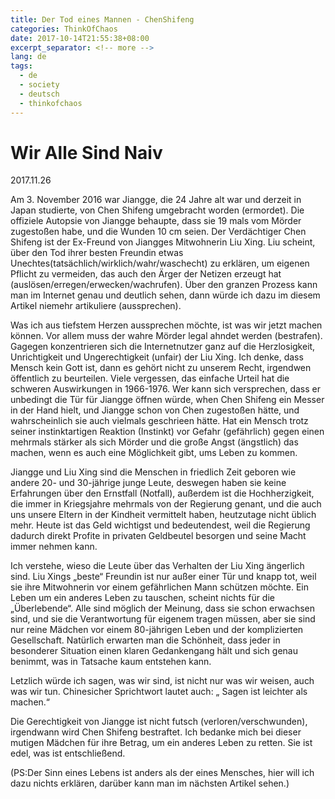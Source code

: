 ```yaml
---
title: Der Tod eines Mannen - ChenShifeng
categories: ThinkOfChaos
date: 2017-10-14T21:55:38+08:00
excerpt_separator: <!-- more -->
lang: de
tags:
  - de
  - society
  - deutsch
  - thinkofchaos
---
```

<!-- more -->

# Wir Alle Sind Naiv

2017.11.26

Am 3. November 2016 war Jiangge, die 24 Jahre alt war und derzeit in Japan studierte, von Chen Shifeng umgebracht worden (ermordet). Die offiziele Autopsie von Jiangge behaupte, dass sie 19 mals vom Mörder zugestoßen habe, und die Wunden 10 cm seien. Der Verdächtiger Chen Shifeng ist der Ex-Freund von Jiangges Mitwohnerin Liu Xing. Liu scheint, über den Tod ihrer besten Freundin etwas Unechtes(tatsächlich/wirklich/wahr/waschecht) zu erklären, um eigenen Pflicht zu vermeiden, das auch den Ärger der Netizen erzeugt hat (auslösen/erregen/erwecken/wachrufen). Über den granzen Prozess kann man im Internet genau und deutlich sehen, dann würde ich dazu im diesem Artikel niemehr artikuliere (aussprechen).

Was ich aus tiefstem Herzen aussprechen möchte, ist was wir jetzt machen können. Vor allem muss der wahre Mörder legal ahndet werden (bestrafen). Gagegen konzentrieren sich die Internetnutzer ganz auf die Herzlosigkeit, Unrichtigkeit und Ungerechtigkeit (unfair) der Liu Xing. Ich denke, dass Mensch kein Gott ist, dann es gehört nicht zu unserem Recht, irgendwen öffentlich zu beurteilen. Viele vergessen, das einfache Urteil hat die schweren Auswirkungen in 1966-1976. Wer kann sich versprechen, dass er unbedingt die Tür für Jiangge öffnen würde, when Chen Shifeng ein Messer in der Hand hielt, und Jiangge schon von Chen zugestoßen hätte, und wahrscheinlich sie auch vielmals geschrieen hätte. Hat ein Mensch trotz seiner instinktartigen Reaktion (Instinkt) vor Gefahr (gefährlich) gegen einen mehrmals stärker als sich Mörder und die große Angst (ängstlich) das machen, wenn es auch eine Möglichkeit gibt, ums Leben zu kommen.

Jiangge und Liu Xing sind die Menschen in friedlich Zeit geboren wie andere 20- und 30-jährige junge Leute, deswegen haben sie keine Erfahrungen über den Ernstfall (Notfall), außerdem ist die Hochherzigkeit, die immer in Kriegsjahre mehrmals von der Regierung genant, und die auch uns unsere Eltern in der Kindheit vermittelt haben, heutzutage nicht üblich mehr. Heute ist das Geld wichtigst und bedeutendest, weil die Regierung dadurch direkt Profite in privaten Geldbeutel besorgen und seine Macht immer nehmen kann.

Ich verstehe, wieso die Leute über das Verhalten der Liu Xing ängerlich sind. Liu Xings „beste“ Freundin ist nur außer einer Tür und knapp tot, weil sie ihre Mitwohnerin vor einem gefährlichen Mann schützen möchte. Ein Leben um ein anderes Leben zu tauschen, scheint nichts für die „Überlebende“. Alle sind möglich der Meinung, dass sie schon erwachsen sind, und sie die Verantwortung für eigenem tragen müssen, aber sie sind nur reine Mädchen vor einem 80-jährigen Leben und der komplizierten Gesellschaft. Natürlich erwarten man die Schönheit, dass jeder in besonderer Situation einen klaren Gedankengang hält und sich genau benimmt, was in Tatsache kaum entstehen kann.

Letzlich würde ich sagen, was wir sind, ist nicht nur was wir weisen, auch was wir tun. Chinesicher Sprichtwort lautet auch: „ Sagen ist leichter als machen.“

Die Gerechtigkeit von Jiangge ist nicht futsch (verloren/verschwunden), irgendwann wird Chen Shifeng bestraftet. Ich bedanke mich bei dieser mutigen Mädchen für ihre Betrag, um ein anderes Leben zu retten. Sie ist edel, was ist entschließend.

(PS:Der Sinn eines Lebens ist anders als der eines Mensches, hier will ich dazu nichts erklären, darüber kann man im nächsten Artikel sehen.)
